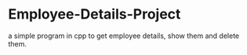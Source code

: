 # Employee-Details-Project
a simple program in cpp to get employee details, show them and delete them.
